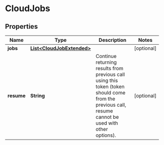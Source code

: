 
# CloudJobs

## Properties
Name | Type | Description | Notes
------------ | ------------- | ------------- | -------------
**jobs** | [**List&lt;CloudJobExtended&gt;**](CloudJobExtended.md) |  |  [optional]
**resume** | **String** | Continue returning results from previous call using this token (token should come from the previous call, resume cannot be used with other options). |  [optional]



